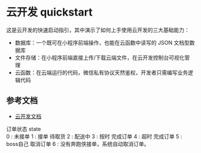 # 云开发 quickstart

这是云开发的快速启动指引，其中演示了如何上手使用云开发的三大基础能力：

- 数据库：一个既可在小程序前端操作，也能在云函数中读写的 JSON 文档型数据库
- 文件存储：在小程序前端直接上传/下载云端文件，在云开发控制台可视化管理
- 云函数：在云端运行的代码，微信私有协议天然鉴权，开发者只需编写业务逻辑代码

## 参考文档

- [云开发文档](https://developers.weixin.qq.com/miniprogram/dev/wxcloud/basis/getting-started.html)

订单状态  state   
  0 : 未接单 
  1 : 接单 待取货
  2 : 配送中
  3 : 按时 完成订单 
  4 : 超时 完成订单
  5 : boss自己 取消订单
  6 : 没有奔跑侠接单，系统自动取消订单。
